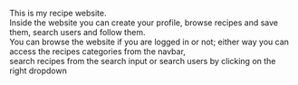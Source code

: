 This is my recipe website.  
Inside the website you can create your profile, browse recipes and save them, search users and follow them.  
You can browse the website if you are logged in or not; either way you can access the recipes categories from the navbar,  
search recipes from the search input or search users by clicking on the right dropdown
